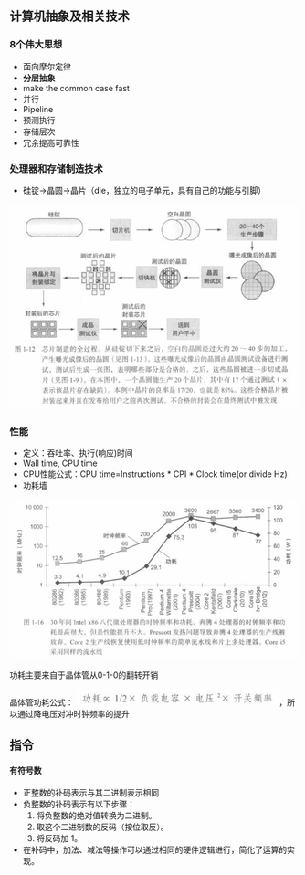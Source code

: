 ## 计算机抽象及相关技术
### 8个伟大思想
- 面向摩尔定律
- **分层抽象**
- make the common case fast
- 并行
- Pipeline
- 预测执行
- 存储层次
- 冗余提高可靠性
### 处理器和存储制造技术
- 硅锭->晶圆->晶片（die，独立的电子单元，具有自己的功能与引脚）

![](attachments/20240205115056.jpg)
### 性能
- 定义：吞吐率、执行(响应)时间
- Wall time, CPU time
- CPU性能公式：CPU time=Instructions * CPI * Clock time(or divide Hz)
- 功耗墙

 ![](attachments/20240205113926.jpg)
 
 功耗主要来自于晶体管从0-1-0的翻转开销
 
 晶体管功耗公式： ![](attachments/20240205115429.jpg)，所以通过降电压对冲时钟频率的提升

## 指令
#### 有符号数
- 正整数的补码表示与其二进制表示相同
- 负整数的补码表示有以下步骤：
	1. 将负整数的绝对值转换为二进制。
	2. 取这个二进制数的反码（按位取反）。
	3. 将反码加 1。
- 在补码中，加法、减法等操作可以通过相同的硬件逻辑进行，简化了运算的实现。